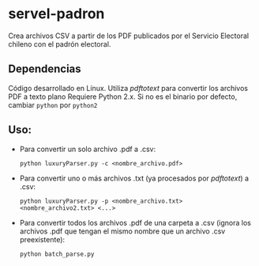 # servel-padron
Crea archivos CSV a partir de los PDF publicados por el Servicio Electoral chileno con el padrón electoral.

## Dependencias  
  Código desarrollado en Línux. Utiliza *pdftotext* para convertir los archivos PDF a texto plano
  Requiere Python 2.x. Si no es el binario por defecto, cambiar `python` por `python2`
  
## Uso:

  - Para convertir un solo archivo .pdf a .csv:
    ```
    python luxuryParser.py -c <nombre_archivo.pdf>
    ```
  - Para convertir uno o más archivos .txt (ya procesados por *pdftotext*) a .csv:
    ```
    python luxuryParser.py -p <nombre_archivo.txt> <nombre_archivo2.txt> <...>
    ```
  - Para convertir todos los archivos .pdf de una carpeta  a .csv (ignora los archivos .pdf que tengan el mismo nombre que un archivo .csv preexistente):
    ```
    python batch_parse.py
    ```
